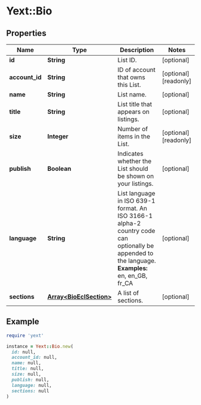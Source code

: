 # Yext::Bio

## Properties

| Name | Type | Description | Notes |
| ---- | ---- | ----------- | ----- |
| **id** | **String** | List ID. | [optional] |
| **account_id** | **String** | ID of account that owns this List. | [optional][readonly] |
| **name** | **String** | List name. | [optional] |
| **title** | **String** | List title that appears on listings. | [optional] |
| **size** | **Integer** | Number of items in the List. | [optional][readonly] |
| **publish** | **Boolean** | Indicates whether the List should be shown on your listings. | [optional] |
| **language** | **String** | List language in ISO 639-1 format. An ISO 3166-1 alpha-2 country code can optionally be appended to the language.  **Examples:** en, en_GB, fr_CA  | [optional] |
| **sections** | [**Array&lt;BioEclSection&gt;**](BioEclSection.md) | A list of sections. | [optional] |

## Example

```ruby
require 'yext'

instance = Yext::Bio.new(
  id: null,
  account_id: null,
  name: null,
  title: null,
  size: null,
  publish: null,
  language: null,
  sections: null
)
```

